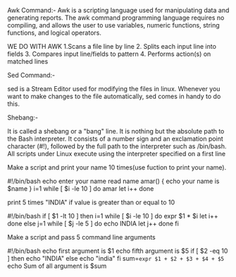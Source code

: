 Awk Command:- 
Awk is a scripting language used for manipulating data and generating reports.
The awk command programming language requires no compiling, and allows the user to use variables, numeric functions, string functions, and logical operators.

WE DO WITH AWK
 1.Scans a file line by line
  2. Splits each input line into fields
  3. Compares input line/fields to pattern
  4. Performs action(s) on matched lines


Sed Command:- 

sed is a Stream Editor used for modifying the files in  linux.
 Whenever you want to make changes to the file automatically, sed comes in handy to do this.


Shebang:-

It is called a shebang or a "bang" line. It is nothing but the absolute path to the Bash interpreter.
 It consists of a number sign and an exclamation point character (#!), followed by the full path to the interpreter such as /bin/bash. 
 All scripts under Linux execute using the interpreter specified on a first line





Make a script and print your name 10 times(use fuction to print your name).

#!/bin/bash
echo enter your name
read name
amar()
{
echo your name is $name
}
i=1
while [ $i -le 10 ]
do
amar
let i++
done


print 5 times "INDIA" if value is greater than or equal to 10


#!/bin/bash
if [ $1 -lt 10 ]
then
i=1
while [ $i -le 10 ]
do
expr $1 \* $i
let i++
done
else
j=1
while [ $j -le 5 ]
do
echo INDIA
let j++
done
fi

Make a script and pass 5 command line arguments

#!/bin/bash
echo first argument is $1
echo fifth argument is $5
if [ $2 -eq 10 ]
then
echo "INDIA"
else
echo "india"
fi
sum=`expr $1 + $2 + $3 + $4 + $5`
echo Sum of all argument is $sum
